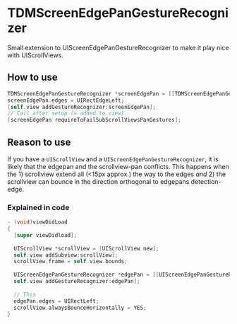 TDMScreenEdgePanGestureRecognizer
=================================

Small extension to UIScreenEdgePanGestureRecognizer to make it play nice with UIScrollViews.


## How to use

```objective-c
TDMScreenEdgePanGestureRecognizer *screenEdgePan = [[TDMScreenEdgePanGestureRecognizer alloc] initWithTarget:self action:@selector(edgePanned:)];
screenEdgePan.edges = UIRectEdgeLeft;
[self.view addGestureRecognizer:screenEdgePan];
// Call after setup (= added to view)
[screenEdgePan requireToFailSubScrollViewsPanGestures];
```

## Reason to use

If you have a `UIScrollView` and a `UIScreenEdgePanGestureRecognizer`, it is likely that the edgepan and the scrollview-pan conflicts. This happens when the 1) scrollview extend all (<15px approx.) the way to the edges *and* 2) the scrollview can bounce in the direction orthogonal to edgepans detection-edge.

### Explained in code

```objective-c
- (void)viewDidLoad
{
  [super viewDidload];
  
  UIScrollView *scrollView = [UIScrollView new];
  self.view addSubview:scrollView];
  scrollView.frame = self.view.bounds;
  
  UIScreenEdgePanGestureRecognizer *edgePan = [[UIScreenEdgePanGestureRecognizer alloc] initWithTarget:...];
  self.view addGestureRecognizer:edgePan];
  
  // This
  edgePan.edges = UIRectLeft;
  scrollView.alwaysBounceHorizontally = YES;
}
```
